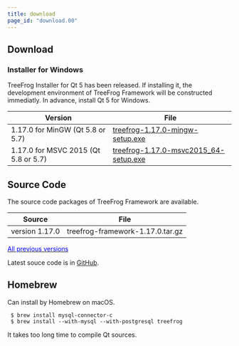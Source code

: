 ```yaml
---
title: download
page_id: "download.00"
---
```


## Download

### Installer for Windows

TreeFrog Installer for Qt 5 has been released. If installing it, the development environment of TreeFrog Framework will be constructed immediatly. In advance, install Qt 5 for Windows.

<div class="table-div" markdown="1">

| Version                           | File                                   |
|-------------------------------------|--------------------------------------|
| 1.17.0 for MinGW (Qt 5.8 or 5.7)    | [treefrog-1.17.0-mingw-setup.exe](https://github.com/treefrogframework/treefrog-framework/releases/download/v1.17.0/treefrog-1.17.0-mingw-setup.exe)   |
| 1.17.0 for MSVC 2015 (Qt 5.8 or 5.7)| [treefrog-1.17.0-msvc2015_64-setup.exe](https://github.com/treefrogframework/treefrog-framework/releases/download/v1.17.0/treefrog-1.17.0-msvc2015_64-setup.exe) |

</div>


## Source Code

The source code packages of TreeFrog Framework are available.

<div class="table-div" markdown="1">

| Source         | File                             |
|----------------|----------------------------------|
| version 1.17.0 | treefrog-framework-1.17.0.tar.gz |

 </div>

[<span style="color:blue;">All previous versions</span>](https://github.com/treefrogframework/treefrog-framework/releases)

Latest souce code is in [GitHub](https://github.com/treefrogframework/).
 
## Homebrew

Can install by Homebrew on macOS.

```
 $ brew install mysql-connector-c
 $ brew install --with-mysql --with-postgresql treefrog
```

It takes too long time to compile Qt sources.
